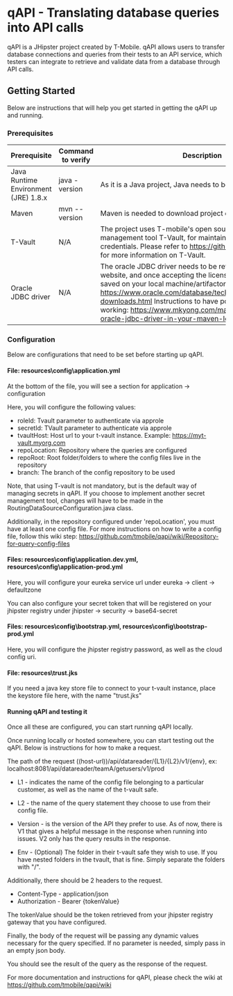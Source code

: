 # qAPI - Translating database queries into API calls

qAPI is a JHipster project created by T-Mobile. qAPI allows users to transfer database connections and queries from their tests to an API service, which testers can integrate to retrieve and validate data from a database through API calls.

## Getting Started

Below are instructions that will help you get started in getting the qAPI up and running.

### Prerequisites

| Prerequisite | Command to verify | Description |
| ------------ | -------------- | -----------  |
| Java Runtime Environment (JRE) 1.8.x | java -version | As it is a Java project, Java needs to be installed locally.
| Maven | mvn --version | Maven is needed to download project dependencies.
| T-Vault | N/A | The project uses T-mobile's open sourced secret management tool T-Vault, for maintaining all database credentials. Please refer to https://github.com/tmobile/t-vault for more information on T-Vault.
| Oracle JDBC driver | N/A | The oracle JDBC driver needs to be retrieved from the Oracle website, and once accepting the license terms, the jar can be saved on your local machine/artifactory. Oracle website: https://www.oracle.com/database/technologies/appdev/jdbc-downloads.html Instructions to have pom dependency working: https://www.mkyong.com/maven/how-to-add-oracle-jdbc-driver-in-your-maven-local-repository/

### Configuration

Below are configurations that need to be set before starting up qAPI.

#### File: resources\config\application.yml

At the bottom of the file, you will see a section for application -> configuration
 
Here, you will configure the following values:
- roleId: Tvault parameter to authenticate via approle
- secretId: TVault parameter to authenticate via approle
- tvaultHost: Host url to your t-vault instance. Example: https://myt-vault.myorg.com
- repoLocation: Repository where the queries are configured
- repoRoot: Root folder/folders to where the config files live in the repository
- branch: The branch of the config repository to be used

Note, that using T-vault is not mandatory, but is the default way of managing secrets in qAPI. If you choose to implement another secret management tool, changes will have to be made in the RoutingDataSourceConfiguration.java class.

Additionally, in the repository configured under 'repoLocation', you must have at least one config file.
For more instructions on how to write a config file, follow this wiki step: https://github.com/tmobile/qapi/wiki/Repository-for-query-config-files

#### Files: resources\config\application.dev.yml, resources\config\application-prod.yml

Here, you will configure your eureka service url under eureka -> client -> defaultzone 

You can also configure your secret token that will be registered on your jhipster registry under jhipster -> security -> base64-secret

#### Files: resources\config\bootstrap.yml, resources\config\bootstrap-prod.yml

Here, you will configure the jhipster registry password, as well as the cloud config uri.

#### File: resources\trust.jks

If you need a java key store file to connect to your t-vault instance, place the keystore file here, with the name "trust.jks"

#### Running qAPI and testing it
Once all these are configured, you can start running qAPI locally.

Once running locally or hosted somewhere, you can start testing out the qAPI. Below is instructions for how to make a request.

The path of the request
((host-url))/api/datareader/{L1}/{L2}/v1/{env}, ex: localhost:8081/api/datareader/teamA/getusers/v1/prod

- L1 - indicates the name of the config file belonging to a particular customer, as well as the name of the t-vault safe. 

- L2 - the name of the query statement they choose to use from their config file.

- Version - is the version of the API they prefer to use. As of now, there is V1 that gives a helpful message in the response when running into issues. V2 only has the query results in the response.

- Env - (Optional) The folder in their t-vault safe they wish to use. If you have nested folders in the tvault, that is fine. Simply separate the folders with "/".

Additionally, there should be 2 headers to the request.
- Content-Type - application/json
- Authorization - Bearer {tokenValue}

The tokenValue should be the token retrieved from your jhipster registry gateway that you have configured. 

Finally, the body of the request will be passing any dynamic values necessary for the query specified. If no parameter is needed, simply pass in an empty json body.

You should see the result of the query as the response of the request.

For more documentation and instructions for qAPI, please check the wiki at https://github.com/tmobile/qapi/wiki
